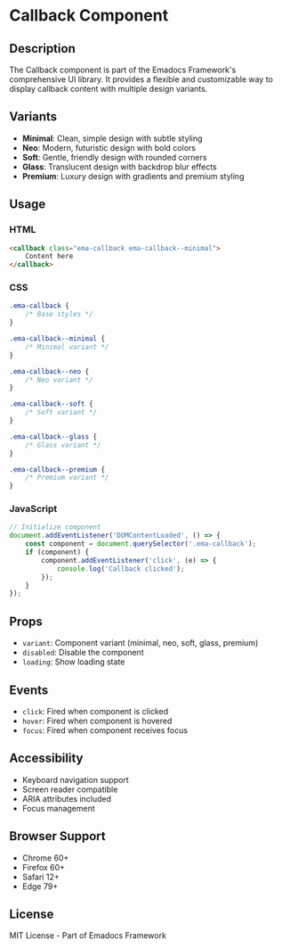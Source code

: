 # Callback Component

## Description
The Callback component is part of the Emadocs Framework's comprehensive UI library. It provides a flexible and customizable way to display callback content with multiple design variants.

## Variants
- **Minimal**: Clean, simple design with subtle styling
- **Neo**: Modern, futuristic design with bold colors
- **Soft**: Gentle, friendly design with rounded corners
- **Glass**: Translucent design with backdrop blur effects
- **Premium**: Luxury design with gradients and premium styling

## Usage

### HTML
```html
<callback class="ema-callback ema-callback--minimal">
    Content here
</callback>
```

### CSS
```css
.ema-callback {
    /* Base styles */
}

.ema-callback--minimal {
    /* Minimal variant */
}

.ema-callback--neo {
    /* Neo variant */
}

.ema-callback--soft {
    /* Soft variant */
}

.ema-callback--glass {
    /* Glass variant */
}

.ema-callback--premium {
    /* Premium variant */
}
```

### JavaScript
```javascript
// Initialize component
document.addEventListener('DOMContentLoaded', () => {
    const component = document.querySelector('.ema-callback');
    if (component) {
        component.addEventListener('click', (e) => {
            console.log('Callback clicked');
        });
    }
});
```

## Props
- `variant`: Component variant (minimal, neo, soft, glass, premium)
- `disabled`: Disable the component
- `loading`: Show loading state

## Events
- `click`: Fired when component is clicked
- `hover`: Fired when component is hovered
- `focus`: Fired when component receives focus

## Accessibility
- Keyboard navigation support
- Screen reader compatible
- ARIA attributes included
- Focus management

## Browser Support
- Chrome 60+
- Firefox 60+
- Safari 12+
- Edge 79+

## License
MIT License - Part of Emadocs Framework
